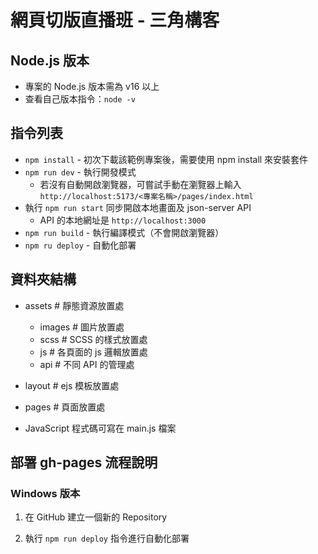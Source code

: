 # 網頁切版直播班 - 三角構客

## Node.js 版本
  - 專案的 Node.js 版本需為 v16 以上
  - 查看自己版本指令：`node -v`


## 指令列表
- `npm install` - 初次下載該範例專案後，需要使用 npm install 來安裝套件
- `npm run dev` - 執行開發模式
  - 若沒有自動開啟瀏覽器，可嘗試手動在瀏覽器上輸入
    `http://localhost:5173/<專案名稱>/pages/index.html`
- 執行 `npm run start` 同步開啟本地畫面及 json-server API
  - API 的本地網址是 `http://localhost:3000`
- `npm run build` - 執行編譯模式（不會開啟瀏覽器）
- `npm ru deploy` - 自動化部署

## 資料夾結構
  - assets # 靜態資源放置處
    - images # 圖片放置處
    - scss # SCSS 的樣式放置處
    - js # 各頁面的 js 邏輯放置處
    - api # 不同 API 的管理處

  - layout # ejs 模板放置處
  - pages # 頁面放置處

- JavaScript 程式碼可寫在 main.js 檔案

## 部署 gh-pages 流程說明
### Windows 版本
1. 在 GitHub 建立一個新的 Repository

2. 執行 `npm run deploy` 指令進行自動化部署


